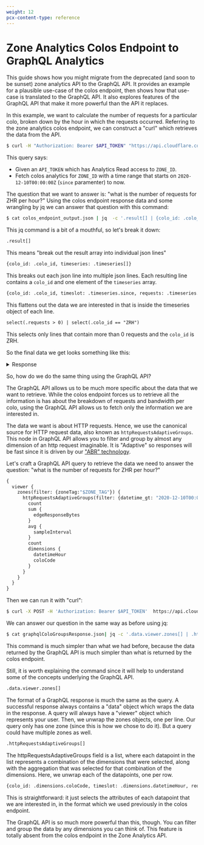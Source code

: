 ```yaml
---
weight: 12
pcx-content-type: reference
---
```


# Zone Analytics Colos Endpoint to GraphQL Analytics

This guide shows how you might migrate from the deprecated (and soon to be
sunset) zone analytics API to the GraphQL API. It provides an example for a
plausible use-case of the colos endpoint, then shows how that use-case is
translated to the GraphQL API. It also explores features of the GraphQL API
that make it more powerful than the API it replaces.

In this example, we want to calculate the number of requests for a particular
colo, broken down by the hour in which the requests occurred. Referring to the
zone analytics colos endpoint, we can construct a "curl" which retrieves the
data from the API.

```sh
$ curl -H "Authorization: Bearer $API_TOKEN" "https://api.cloudflare.com/client/v4/zones/$ZONE_ID/analytics/colos?since=2020-12-10T00:00:00Z" > colos_endpoint_output.json
```

This query says:

- Given an `API_TOKEN` which has Analytics Read access to `ZONE_ID`.
- Fetch colos analytics for `ZONE_ID` with a time range that starts on
  `2020-12-10T00:00:00Z` (`since` paramenter) to now.

The question that we want to answer is: "what is the number of requests for ZHR
per hour?" Using the colos endpoint response data and some wrangling by jq we
can answer that question with this command:

```sh
$ cat colos_endpoint_output.json | jq  -c '.result[] | {colo_id: .colo_id, timeseries: .timeseries[]} | {colo_id: .colo_id, timeslot: .timeseries.since, requests: .timeseries.requests.all, bandwidth: .timeseries.bandwidth.all} | select(.requests > 0) | select(.colo_id == "ZRH") '
```

This jq command is a bit of a mouthful, so let's break it down:

```txt
.result[]
```

This means "break out the result array into individual json lines"

```txt
{colo_id: .colo_id, timeseries: .timeseries[]}
```

This breaks out each json line into multiple json lines. Each resulting line
contains a `colo_id` and one element of the `timeseries` array.

```txt
{colo_id: .colo_id, timeslot: .timeseries.since, requests: .timeseries.requests.all, bandwidth: .timeseries.bandwidth.all}
```

This flattens out the data we are interested in that is inside the timeseries
object of each line.

```txt
select(.requests > 0) | select(.colo_id == "ZRH")
```

This selects only lines that contain more than 0 requests and the `colo_id` is ZRH.

So the final data we get looks something like this:

<details>
<summary>Response</summary>
<div>

```json
{"colo_id":"ZRH","timeslot":"2020-12-10T00:00:00Z","requests":601,"bandwidth":683581}
{"colo_id":"ZRH","timeslot":"2020-12-10T01:00:00Z","requests":484,"bandwidth":550936}
{"colo_id":"ZRH","timeslot":"2020-12-10T02:00:00Z","requests":326,"bandwidth":370627}
{"colo_id":"ZRH","timeslot":"2020-12-10T03:00:00Z","requests":354,"bandwidth":402527}
{"colo_id":"ZRH","timeslot":"2020-12-10T04:00:00Z","requests":446,"bandwidth":507234}
{"colo_id":"ZRH","timeslot":"2020-12-10T05:00:00Z","requests":692,"bandwidth":787688}
{"colo_id":"ZRH","timeslot":"2020-12-10T06:00:00Z","requests":1474,"bandwidth":1676166}
{"colo_id":"ZRH","timeslot":"2020-12-10T07:00:00Z","requests":2839,"bandwidth":3226871}
{"colo_id":"ZRH","timeslot":"2020-12-10T08:00:00Z","requests":2953,"bandwidth":3358487}
{"colo_id":"ZRH","timeslot":"2020-12-10T09:00:00Z","requests":2550,"bandwidth":2901823}
{"colo_id":"ZRH","timeslot":"2020-12-10T10:00:00Z","requests":2203,"bandwidth":2504615}
// ...
```

</div>
</details>

So, how do we do the same thing using the GraphQL API?

The GraphQL API allows us to be much more specific about the data that we want
to retrieve. While the colos endpoint forces us to retrieve all the information
is has about the breakdown of requests and bandwidth per colo, using the
GraphQL API allows us to fetch only the information we are interested in.

The data we want is about HTTP requests. Hence, we use the canonical source for
HTTP request data, also known as `httpRequestsAdaptiveGroups`. This node in
GraphQL API allows you to filter and group by almost any dimension of an http
request imaginable. It is "Adaptive" so responses will be fast since it is
driven by our
["ABR" technology](https://blog.cloudflare.com/explaining-cloudflares-abr-analytics/).

Let's craft a GraphQL API query to retrieve the data we need to answer the
question: "what is the number of requests for ZHR per hour?"

```graphql
{
  viewer {
    zones(filter: {zoneTag:"$ZONE_TAG"}) {
      httpRequestsAdaptiveGroups(filter: {datetime_gt: "2020-12-10T00:00:00Z", coloCode:"ZRH"}, limit:10000, orderBy: [datetimeHour_ASC]) {
        count
        sum {
          edgeResponseBytes
        }
        avg {
          sampleInterval
        }
        count
        dimensions {
          datetimeHour
          coloCode
        }
      }
    }
  }
}
```

Then we can run it with "curl":

```sh
$ curl -X POST -H 'Authorization: Bearer $API_TOKEN'  https://api.cloudflare.com/client/v4/graphql -d "@./coloGroups.json" > graphqlColoGroupsResponse.json
```

We can answer our question in the same way as before using jq:

```sh
$ cat graphqlColoGroupsResponse.json| jq -c '.data.viewer.zones[] | .httpRequestsAdaptiveGroups[] | {colo_id: .dimensions.coloCode, timeslot: .dimensions.datetimeHour, requests: .count, bandwidth: .sum.edgeResponseBytes}'
```

This command is much simpler than what we had before, because the data returned by the GraphQL API is much simpler than what is returned by the colos endpoint.

Still, it is worth explaining the command since it will help to understand some of the concepts underlying the GraphQL API.

```txt
.data.viewer.zones[]
```

The format of a GraphQL response is much the same as the query. A successful response always contains a "data" object which wraps the data in the response. A query will always have a "viewer" object which represents your user. Then, we unwrap the zones objects, one per line. Our query only has one zone (since this is how we chose to do it). But a query could have multiple zones as well.

```txt
.httpRequestsAdaptiveGroups[]
```

The httpRequestsAdaptiveGroups field is a list, where each datapoint in the list represents a combination of the dimensions that were selected, along with the aggregation that was selected for that combination of the dimensions. Here, we unwrap each of the datapoints, one per row.

```txt
{colo_id: .dimensions.coloCode, timeslot: .dimensions.datetimeHour, requests: .count, bandwidth: .sum.edgeResponseBytes}
```

This is straightforward: it just selects the attributes of each datapoint that we are interested in, in the format which we used previously in the colos endpoint.

The GraphQL API is so much more powerful than this, though. You can filter and group the data by any dimensions you can think of. This feature is totally absent from the colos endpoint in the Zone Analytics API.
